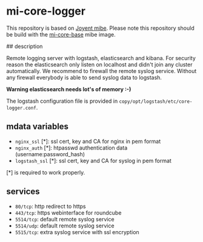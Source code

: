 # mi-core-logger

This repository is based on [Joyent mibe](https://github.com/joyent/mibe). Please note this repository should be build with the [mi-core-base](https://github.com/skylime/mi-core-base) mibe image.

## description

Remote logging server with logstash, elasticsearch and kibana. For security reason the elasticsearch only listen on localhost and didn't join any cluster automatically. We recommend to firewall the remote syslog service. Without any firewall everybody is able to send syslog data to logstash.

**Warning elasticsearch needs lot's of memory :-)**

The logstash configuration file is provided in `copy/opt/logstash/etc/core-logger.conf`.

## mdata variables

- `nginx_ssl` [*]: ssl cert, key and CA for nginx in pem format
- `nginx_auth` [*]: htpasswd authentication data (username:password_hash)
- `logstash_ssl` [*]: ssl cert, key and CA for syslog in pem format

[*] is required to work properly. 

## services

- `80/tcp`: http redirect to https
- `443/tcp`: https webinterface for roundcube
- `5514/tcp`: default remote syslog service
- `5514/udp`: default remote syslog service
- `5515/tcp`: extra syslog service with ssl encryption

